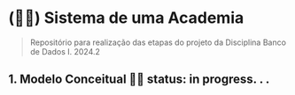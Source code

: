 # (🏋️‍♀️) Sistema de uma Academia
> Repositório para realização das etapas do projeto da Disciplina Banco de Dados I. 2024.2
## 1. Modelo Conceitual 👷‍♀️ status: in progress. . . 

